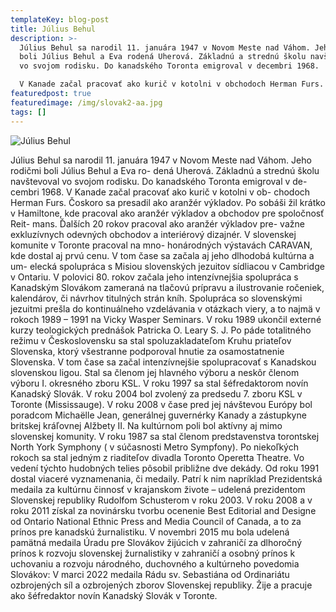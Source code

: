```yaml
---
templateKey: blog-post
title: Július Behul
description: >-
  Július Behul sa narodil 11. januára 1947 v Novom Meste nad Váhom. Jeho rodičmi
  boli Július Behul a Eva rodená Uherová. Základnú a strednú školu navštevoval
  vo svojom rodisku. Do kanadského Toronta emigroval v decembri 1968.

  V Kanade začal pracovať ako kurič v kotolni v obchodoch Herman Furs. Čoskoro sa presadil ako aranžér výkladov. Po sobáši žil krátko v Hamiltone, kde pracoval ako aranžér výkladov a obchodov pre spoločnosť Reit- mans. Ďalších 20 rokov pracoval ako aranžér výkladov prevažne exkluzívnych odevných obchodov a interiérový dizajnér.
featuredpost: true
featuredimage: /img/slovak2-aa.jpg
tags: []
---
```



![Július Behul](/img/dsc01427jb2.jpg "Július Behul")

Július Behul sa narodil 11. januára 1947 v Novom Meste nad Váhom. Jeho rodičmi boli Július Behul a Eva ro- dená Uherová. Základnú a strednú školu navštevoval vo svojom rodisku. Do kanadského Toronta emigroval v de- cembri 1968.
V Kanade začal pracovať ako kurič v kotolni v ob- chodoch Herman Furs. Čoskoro sa presadil ako aranžér výkladov. Po sobáši žil krátko v Hamiltone, kde pracoval ako aranžér výkladov a obchodov pre spoločnosť Reit- mans. Ďalších 20 rokov pracoval ako aranžér výkladov pre- važne exkluzívnych odevných obchodov a interiérový dizajnér.
V slovenskej komunite v Toronte pracoval na mno- honárodných výstavách CARAVAN, kde dostal aj prvú cenu. V tom čase sa začala aj jeho dlhodobá kultúrna a um- elecká spolupráca s Misiou slovenských jezuitov sídliacou v Cambridge v Ontariu.
V polovici 80. rokov začala jeho intenzívnejšia spolupráca s Kanadským Slovákom zameraná na tlačovú prípravu a ilustrovanie ročeniek, kalendárov, či návrhov titulných strán kníh.
Spolupráca so slovenskými jezuitmi prešla do kontinuálneho vzdelávania v otázkach viery, a to najmä v rokoch 1989 – 1991 na Vicky Wasper Seminars. V roku 1989 ukončil externé kurzy teologických prednášok Patricka O. Leary S. J.
Po páde totalitného režimu v Československu sa stal spoluzakladateľom Kruhu priateľov Slovenska, ktorý všestranne podporoval hnutie za osamostatnenie Slovenska.
V tom čase sa začal intenzívnejšie spolupracovať s Kanadskou slovenskou ligou. Stal sa členom jej hlavného výboru a neskôr členom výboru I. okresného zboru KSL. V roku 1997 sa stal šéfredaktorom novín Kanadský Slovák. V roku 2004 bol zvolený za predsedu 7. zboru KSL v Toronte (Mississauge). V roku 2008 v čase pred jej návštevou Európy bol poradcom Michaëlle Jean, generálnej guvernérky Kanady a zástupkyne britskej kráľovnej Alžbety II.
Na kultúrnom poli bol aktívny aj mimo slovenskej komunity. V roku 1987 sa stal členom predstavenstva torontskej North York Symphony ( v súčasnosti Metro Sympfony). Po niekoľkých rokoch sa stal jedným z riaditeľov divadla Toronto Operetta Theatre. Vo vedení týchto hudobných telies pôsobil približne dve dekády.
Od roku 1991 dostal viaceré vyznamenania, či medaily. Patrí k nim napríklad Prezidentská medaila za kultúrnu činnosť v krajanskom živote – udelená prezidentom Slovenskej republiky Rudolfom Schusterom v roku 2003. V roku 2008 a v roku 2011 získal za novinársku tvorbu ocenenie Best Editorial and Designe od Ontario National Ethnic Press and Media Council of Canada, a to za prínos pre kanadskú žurnalistiku. V novembri 2015 mu bola udelená pamätná medaila Úradu pre Slovákov žijúcich v zahraničí za dlhoročný prínos k rozvoju slovenskej žurnalistiky v zahraničí a osobný prínos k uchovaniu a rozvoju národného, duchovného a kultúrneho povedomia Slovákov: V marci 2022 medaila Rádu sv. Sebastiána od Ordinariátu ozbrojených síl a ozbrojených zborov Slovenskej republiky.
Žije a pracuje ako šéfredaktor novín Kanadský Slovák v Toronte.